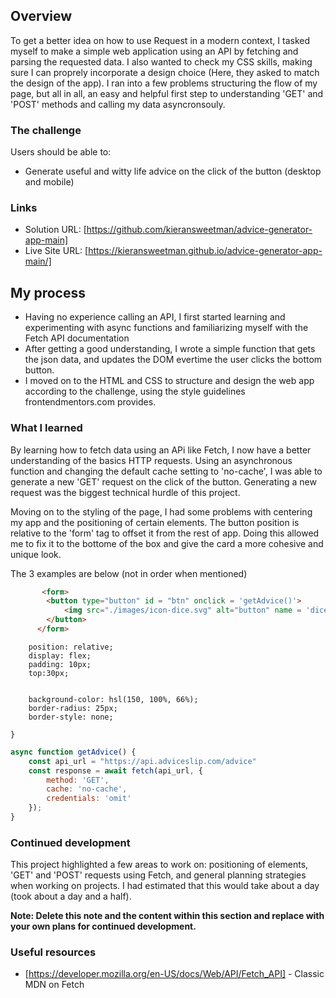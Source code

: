 ## Overview

To get a better idea on how to use Request in a modern context, I tasked myself to make a simple web application using an API by fetching and parsing the requested data. 
I also wanted to check my CSS skills, making sure I can proprely incorporate a design choice (Here, they asked to match the design of the app). 
I ran into a few problems structuring the flow of my page, but all in all, an easy and helpful first step to understanding 'GET' and 'POST' methods and calling my data asyncronsouly. 

### The challenge

Users should be able to:

- Generate useful and witty life advice on the click of the button (desktop and mobile)


### Links

- Solution URL: [https://github.com/kieransweetman/advice-generator-app-main]
- Live Site URL: [https://kieransweetman.github.io/advice-generator-app-main/]

## My process

- Having no experience calling an API, I first started learning and experimenting with async functions and familiarizing myself with the Fetch API documentation
- After getting a good understanding, I wrote a simple function that gets the json data, and updates the DOM evertime the user clicks the bottom button. 
- I moved on to the HTML and CSS to structure and design the web app according to the challenge, using the style guidelines frontendmentors.com provides. 

### What I learned

By learning how to fetch data using an APi like Fetch, I now have a better understanding of the basics HTTP requests. Using an asynchronous function and changing the default cache setting to 'no-cache', I was able to generate a new 'GET' request on the click of the button. Generating a new request was the biggest technical hurdle of this project. 

Moving on to the styling of the page, I had some problems with centering my app and the positioning of certain elements. The button position is relative to the 'form' tag to offset it from the rest of app.  Doing this allowed me to fix it to the bottome of the box and give the card a more cohesive and unique look. 

The 3 examples are below (not in order when mentioned)

```html
       <form> 
        <button type="button" id = "btn" onclick = 'getAdvice()'>
            <img src="./images/icon-dice.svg" alt="button" name = 'dice'>
        </button>
      </form>
```
```#btn{
    position: relative;
    display: flex;
    padding: 10px;
    top:30px;
    
   
    background-color: hsl(150, 100%, 66%);
    border-radius: 25px;
    border-style: none;
    
}
```
```js
async function getAdvice() {
    const api_url = "https://api.adviceslip.com/advice"
    const response = await fetch(api_url, {
        method: 'GET',
        cache: 'no-cache',
        credentials: 'omit'
    });
}
```

### Continued development

This project highlighted a few areas to work on: positioning of elements, 'GET' and 'POST' requests using Fetch, and general planning strategies when working on projects. I had estimated that this would take about a day (took about a day and a half).

**Note: Delete this note and the content within this section and replace with your own plans for continued development.**

### Useful resources

- [https://developer.mozilla.org/en-US/docs/Web/API/Fetch_API] - Classic MDN on Fetch








